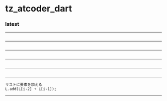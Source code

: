 # tz_atcoder_dart

### latest
---
```

```
---
```

```
---
```

```
---
```

```
---
```

```
---
```
リストに要素を加える
L.add(L[i-2] + L[i-1]);
```
---
